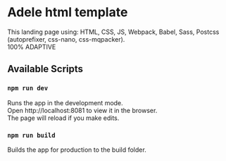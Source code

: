 <h1>Adele html template</h1>

This landing page using: HTML, CSS, JS, Webpack, Babel, Sass, Postcss (autoprefixer, css-nano, css-mqpacker).<br>
100% ADAPTIVE

<h2>Available Scripts</h2>

### `npm run dev`

Runs the app in the development mode.<br>
Open http://localhost:8081 to view it in the browser.<br>
The page will reload if you make edits.

### `npm run build`

Builds the app for production to the build folder.<br>
